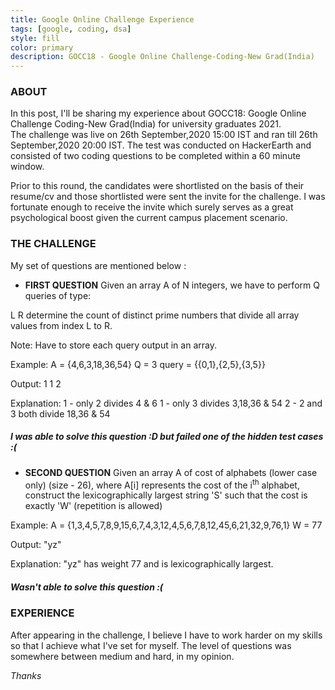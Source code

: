 ```yaml
---
title: Google Online Challenge Experience
tags: [google, coding, dsa]
style: fill
color: primary
description: GOCC18 - Google Online Challenge-Coding-New Grad(India)
---
```


### ABOUT

In this post, I'll be sharing my experience about GOCC18: Google Online Challenge Coding-New Grad(India) for university graduates 2021.  
The challenge was live on 26th September,2020 15:00 IST and ran till 26th September,2020 20:00 IST. 
The test was conducted on HackerEarth and consisted of two coding questions to be completed within a 60 minute window.  

Prior to this round, the candidates were shortlisted on the basis of their resume/cv and those shortlisted were sent the invite for the 
challenge. I was fortunate enough to receive the invite which surely serves as a great psychological boost given the current campus placement scenario.


### THE CHALLENGE

My set of questions are mentioned below :

- **FIRST QUESTION**
Given an array A of N integers, we have to perform Q queries of type:

L R
determine the count of distinct prime numbers that divide all array values from index L to R.

Note: Have to store each query output in an array.

Example:
A = {4,6,3,18,36,54}
Q = 3
query = {{0,1},{2,5},{3,5}}

Output:
1
1
2

Explanation:
1 - only 2 divides 4 & 6
1 - only 3 divides 3,18,36 & 54
2 - 2 and 3 both divide 18,36 & 54

##### I was able to solve this question :D but failed one of the hidden test cases :(

- **SECOND QUESTION**
Given an array A of cost of alphabets (lower case only) (size - 26), where A[i] represents the cost of the i<sup>th</sup> alphabet,
construct the lexicographically largest string 'S' such that the cost is exactly 'W' (repetition is allowed)

Example:
A = {1,3,4,5,7,8,9,15,6,7,4,3,12,4,5,6,7,8,12,45,6,21,32,9,76,1}
W = 77

Output:
"yz"

Explanation:
"yz" has weight 77 and is lexicographically largest.

##### Wasn't able to solve this question :(


### EXPERIENCE

After appearing in the challenge, I believe I have to work harder on my skills so that I achieve what I've set for myself.
The level of questions was somewhere between medium and hard, in my opinion. 

_Thanks_








